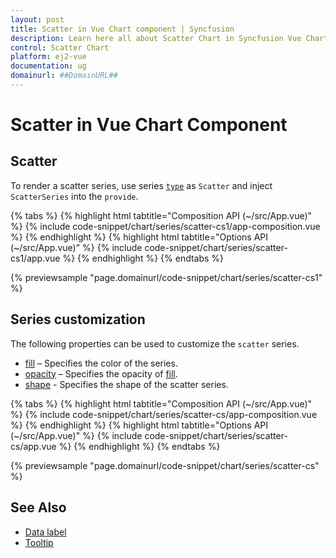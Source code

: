 ```yaml
---
layout: post
title: Scatter in Vue Chart component | Syncfusion
description: Learn here all about Scatter Chart in Syncfusion Vue Chart component of Syncfusion Essential JS 2 and more.
control: Scatter Chart
platform: ej2-vue
documentation: ug
domainurl: ##DomainURL##
---
```


# Scatter in Vue Chart Component

## Scatter

To render a scatter series, use series [`type`](https://ej2.syncfusion.com/vue/documentation/api/chart/series/#type) as `Scatter` and inject `ScatterSeries` into the `provide`.

{% tabs %}
{% highlight html tabtitle="Composition API (~/src/App.vue)" %}
{% include code-snippet/chart/series/scatter-cs1/app-composition.vue %}
{% endhighlight %}
{% highlight html tabtitle="Options API (~/src/App.vue)" %}
{% include code-snippet/chart/series/scatter-cs1/app.vue %}
{% endhighlight %}
{% endtabs %}
        
{% previewsample "page.domainurl/code-snippet/chart/series/scatter-cs1" %}

## Series customization

The following properties can be used to customize the `scatter` series.

* [fill](https://ej2.syncfusion.com/vue/documentation/api/chart/seriesModel/#fill) – Specifies the color of the series.
* [opacity](https://ej2.syncfusion.com/vue/documentation/api/chart/seriesModel/#opacity) – Specifies the opacity of [fill](https://ej2.syncfusion.com/vue/documentation/api/chart/seriesModel/#fill).
* [shape](https://ej2.syncfusion.com/vue/documentation/api/chart/chartShape/) - Specifies the shape of the scatter series.

{% tabs %}
{% highlight html tabtitle="Composition API (~/src/App.vue)" %}
{% include code-snippet/chart/series/scatter-cs/app-composition.vue %}
{% endhighlight %}
{% highlight html tabtitle="Options API (~/src/App.vue)" %}
{% include code-snippet/chart/series/scatter-cs/app.vue %}
{% endhighlight %}
{% endtabs %}
        
{% previewsample "page.domainurl/code-snippet/chart/series/scatter-cs" %}

## See Also

* [Data label](../data-labels/)
* [Tooltip](../tool-tip/)